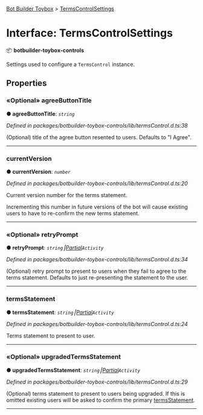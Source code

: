 [Bot Builder Toybox](../README.md) > [TermsControlSettings](../interfaces/botbuilder_toybox.termscontrolsettings.md)



# Interface: TermsControlSettings


:package: **botbuilder-toybox-controls**

Settings used to configure a `TermsControl` instance.


## Properties
<a id="agreebuttontitle"></a>

### «Optional» agreeButtonTitle

**●  agreeButtonTitle**:  *`string`* 

*Defined in packages/botbuilder-toybox-controls/lib/termsControl.d.ts:38*



(Optional) title of the agree button resented to users. Defaults to "I Agree".




___

<a id="currentversion"></a>

###  currentVersion

**●  currentVersion**:  *`number`* 

*Defined in packages/botbuilder-toybox-controls/lib/termsControl.d.ts:20*



Current version number for the terms statement.

Incrementing this number in future versions of the bot will cause existing users to have to re-confirm the new terms statement.




___

<a id="retryprompt"></a>

### «Optional» retryPrompt

**●  retryPrompt**:  *`string`⎮[Partial]()`Activity`* 

*Defined in packages/botbuilder-toybox-controls/lib/termsControl.d.ts:34*



(Optional) retry prompt to present to users when they fail to agree to the terms statement. Defaults to just re-presenting the statement to the user.




___

<a id="termsstatement"></a>

###  termsStatement

**●  termsStatement**:  *`string`⎮[Partial]()`Activity`* 

*Defined in packages/botbuilder-toybox-controls/lib/termsControl.d.ts:24*



Terms statement to present to user.




___

<a id="upgradedtermsstatement"></a>

### «Optional» upgradedTermsStatement

**●  upgradedTermsStatement**:  *`string`⎮[Partial]()`Activity`* 

*Defined in packages/botbuilder-toybox-controls/lib/termsControl.d.ts:29*



(Optional) terms statement to present to users being upgraded. If this is omitted existing users will be asked to confirm the primary [termsStatement](#termsstatement).




___


